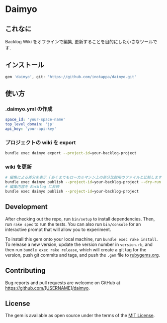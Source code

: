 # Daimyo

## これなに

Backlog Wiki をオフラインで編集, 更新することを目的にした小さなツールです.

## インストール

```sh
gem 'daimyo', git: 'https://github.com/inokappa/daimyo.git'
```

## 使い方

### .daimyo.yml の作成

```yaml
space_id: 'your-space-name'
top_level_domain: 'jp'
api_key: 'your-api-key'
```

### プロジェクトの wiki を export

```sh
bundle exec daimyo export --project-id=your-backlog-project
```

### wiki を更新

```sh
# 編集による差分を表示 (あくまでもローカルマシン上の差分比較用のファイルと比較します)
bundle exec daimyo publish --project-id=your-backlog-project --dry-run
# 編集内容を Backlog に反映
bundle exec daimyo publish --project-id=your-backlog-project
```


## Development

After checking out the repo, run `bin/setup` to install dependencies. Then, run `rake spec` to run the tests. You can also run `bin/console` for an interactive prompt that will allow you to experiment.

To install this gem onto your local machine, run `bundle exec rake install`. To release a new version, update the version number in `version.rb`, and then run `bundle exec rake release`, which will create a git tag for the version, push git commits and tags, and push the `.gem` file to [rubygems.org](https://rubygems.org).

## Contributing

Bug reports and pull requests are welcome on GitHub at https://github.com/[USERNAME]/daimyo.

## License

The gem is available as open source under the terms of the [MIT License](https://opensource.org/licenses/MIT).
